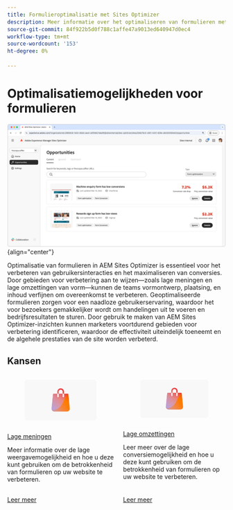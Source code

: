 ```yaml
---
title: Formulieroptimalisatie met Sites Optimizer
description: Meer informatie over het optimaliseren van formulieren met Sites Optimizer.
source-git-commit: 84f922b5d0f788c1affe47a9013ed640947d0ec4
workflow-type: tm+mt
source-wordcount: '153'
ht-degree: 0%

---
```



# Optimalisatiemogelijkheden voor formulieren

![ de optimaliseringskansen van de Vorm ](./assets/form-optimization/hero.png){align="center"}

Optimalisatie van formulieren in AEM Sites Optimizer is essentieel voor het verbeteren van gebruikersinteracties en het maximaliseren van conversies. Door gebieden voor verbetering aan te wijzen—zoals lage meningen en lage omzettingen van vorm—kunnen de teams vormontwerp, plaatsing, en inhoud verfijnen om overeenkomst te verbeteren. Geoptimaliseerde formulieren zorgen voor een naadloze gebruikerservaring, waardoor het voor bezoekers gemakkelijker wordt om handelingen uit te voeren en bedrijfsresultaten te sturen. Door gebruik te maken van AEM Sites Optimizer-inzichten kunnen marketers voortdurend gebieden voor verbetering identificeren, waardoor de effectiviteit uiteindelijk toeneemt en de algehele prestaties van de site worden verbeterd.

## Kansen

<!-- CARDS
 
* ../documentation/opportunities/low-views.md
  {title=Low views}
  {image=../assets/common/card-bag.png}
* ../documentation/opportunities/low-conversions.md
  {title=Low conversions}
  {image=../assets/common/card-bag.png}

--->
<!-- START CARDS HTML - DO NOT MODIFY BY HAND -->
<div class="columns">
    <div class="column is-half-tablet is-half-desktop is-one-third-widescreen" aria-label="Low views">
        <div class="card" style="height: 100%; display: flex; flex-direction: column; height: 100%;">
            <div class="card-image">
                <figure class="image x-is-16by9">
                    <a href="../documentation/opportunities/low-views.md" title="Lage weergaven" target="_blank" rel="referrer">
                        <img class="is-bordered-r-small" src="../assets/common/card-bag.png" alt="Lage weergaven"
                             style="width: 100%; aspect-ratio: 16 / 9; object-fit: cover; overflow: hidden; display: block; margin: auto;">
                    </a>
                </figure>
            </div>
            <div class="card-content is-padded-small" style="display: flex; flex-direction: column; flex-grow: 1; justify-content: space-between;">
                <div class="top-card-content">
                    <p class="headline is-size-6 has-text-weight-bold">
                        <a href="../documentation/opportunities/low-views.md" target="_blank" rel="referrer" title="Lage weergaven"> Lage meningen </a>
                    </p>
                    <p class="is-size-6">Meer informatie over de lage weergavemogelijkheid en hoe u deze kunt gebruiken om de betrokkenheid van formulieren op uw website te verbeteren.</p>
                </div>
                <a href="../documentation/opportunities/low-views.md" target="_blank" rel="referrer" class="spectrum-Button spectrum-Button--outline spectrum-Button--primary spectrum-Button--sizeM" style="align-self: flex-start; margin-top: 1rem;">
                    <span class="spectrum-Button-label has-no-wrap has-text-weight-bold"> Leer meer </span>
                </a>
            </div>
        </div>
    </div>
    <div class="column is-half-tablet is-half-desktop is-one-third-widescreen" aria-label="Low conversions">
        <div class="card" style="height: 100%; display: flex; flex-direction: column; height: 100%;">
            <div class="card-image">
                <figure class="image x-is-16by9">
                    <a href="../documentation/opportunities/low-conversions.md" title="Lage omzettingen" target="_blank" rel="referrer">
                        <img class="is-bordered-r-small" src="../assets/common/card-bag.png" alt="Lage omzettingen"
                             style="width: 100%; aspect-ratio: 16 / 9; object-fit: cover; overflow: hidden; display: block; margin: auto;">
                    </a>
                </figure>
            </div>
            <div class="card-content is-padded-small" style="display: flex; flex-direction: column; flex-grow: 1; justify-content: space-between;">
                <div class="top-card-content">
                    <p class="headline is-size-6 has-text-weight-bold">
                        <a href="../documentation/opportunities/low-conversions.md" target="_blank" rel="referrer" title="Lage omzettingen"> Lage omzettingen </a>
                    </p>
                    <p class="is-size-6">Leer meer over de lage conversiemogelijkheid en hoe u deze kunt gebruiken om de betrokkenheid van formulieren op uw website te verbeteren.</p>
                </div>
                <a href="../documentation/opportunities/low-conversions.md" target="_blank" rel="referrer" class="spectrum-Button spectrum-Button--outline spectrum-Button--primary spectrum-Button--sizeM" style="align-self: flex-start; margin-top: 1rem;">
                    <span class="spectrum-Button-label has-no-wrap has-text-weight-bold"> Leer meer </span>
                </a>
            </div>
        </div>
    </div>
</div>
<!-- END CARDS HTML - DO NOT MODIFY BY HAND -->
